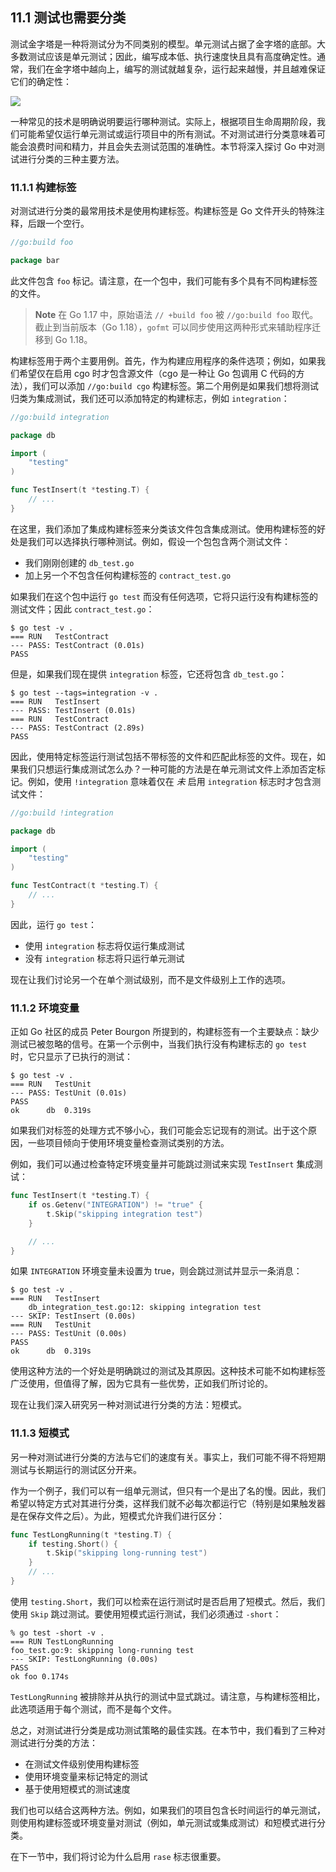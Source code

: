 ## 11.1 测试也需要分类

测试金字塔是一种将测试分为不同类别的模型。单元测试占据了金字塔的底部。大多数测试应该是单元测试；因此，编写成本低、执行速度快且具有高度确定性。通常，我们在金字塔中越向上，编写的测试就越复杂，运行起来越慢，并且越难保证它们的确定性：

![](https://img.exciting.net.cn/73.png)

一种常见的技术是明确说明要运行哪种测试。实际上，根据项目生命周期阶段，我们可能希望仅运行单元测试或运行项目中的所有测试。不对测试进行分类意味着可能会浪费时间和精力，并且会失去测试范围的准确性。本节将深入探讨 Go 中对测试进行分类的三种主要方法。

### 11.1.1 构建标签

对测试进行分类的最常用技术是使用构建标签。构建标签是 Go 文件开头的特殊注释，后跟一个空行。

```go
//go:build foo

package bar
```

此文件包含 `foo` 标记。请注意，在一个包中，我们可能有多个具有不同构建标签的文件。

> **Note** 在 Go 1.17 中，原始语法 `// +build foo` 被 `//go:build foo` 取代。截止到当前版本（Go 1.18），`gofmt` 可以同步使用这两种形式来辅助程序迁移到 Go 1.18。

构建标签用于两个主要用例。首先，作为构建应用程序的条件选项；例如，如果我们希望仅在启用 cgo 时才包含源文件（cgo 是一种让 Go 包调用 C 代码的方法），我们可以添加 `//go:build cgo` 构建标签。第二个用例是如果我们想将测试归类为集成测试，我们还可以添加特定的构建标志，例如 `integration`：

```go
//go:build integration

package db

import (
    "testing"
)

func TestInsert(t *testing.T) {
    // ...
}
```

在这里，我们添加了集成构建标签来分类该文件包含集成测试。使用构建标签的好处是我们可以选择执行哪种测试。例如，假设一个包包含两个测试文件：

* 我们刚刚创建的 `db_test.go`
* 加上另一个不包含任何构建标签的 `contract_test.go`

如果我们在这个包中运行 `go test` 而没有任何选项，它将只运行没有构建标签的测试文件；因此 `contract_test.go`：

```shell
$ go test -v .
=== RUN   TestContract
--- PASS: TestContract (0.01s)
PASS
```

但是，如果我们现在提供 `integration` 标签，它还将包含 `db_test.go`：

```shell
$ go test --tags=integration -v .
=== RUN   TestInsert
--- PASS: TestInsert (0.01s)
=== RUN   TestContract
--- PASS: TestContract (2.89s)
PASS
```

因此，使用特定标签运行测试包括不带标签的文件和匹配此标签的文件。现在，如果我们只想运行集成测试怎么办？一种可能的方法是在单元测试文件上添加否定标记。例如，使用 `!integration` 意味着仅在 *未* 启用 `integration` 标志时才包含测试文件：

```go
//go:build !integration

package db

import (
    "testing"
)

func TestContract(t *testing.T) {
    // ...
}
```

因此，运行 `go test`：

* 使用 `integration` 标志将仅运行集成测试
* 没有 `integration` 标志将只运行单元测试

现在让我们讨论另一个在单个测试级别，而不是文件级别上工作的选项。

### 11.1.2 环境变量

正如 Go 社区的成员 Peter Bourgon 所提到的，构建标签有一个主要缺点：缺少测试已被忽略的信号。在第一个示例中，当我们执行没有构建标志的 `go test` 时，它只显示了已执行的测试：

```shell
$ go test -v .
=== RUN   TestUnit
--- PASS: TestUnit (0.01s)
PASS
ok      db  0.319s
```

如果我们对标签的处理方式不够小心，我们可能会忘记现有的测试。出于这个原因，一些项目倾向于使用环境变量检查测试类别的方法。

例如，我们可以通过检查特定环境变量并可能跳过测试来实现 `TestInsert` 集成测试：

```go
func TestInsert(t *testing.T) {
    if os.Getenv("INTEGRATION") != "true" {
        t.Skip("skipping integration test")
    }

    // ...
}
```

如果 `INTEGRATION` 环境变量未设置为 true，则会跳过测试并显示一条消息：

```shell
$ go test -v .
=== RUN   TestInsert
    db_integration_test.go:12: skipping integration test
--- SKIP: TestInsert (0.00s)
=== RUN   TestUnit
--- PASS: TestUnit (0.00s)
PASS
ok      db  0.319s
```

使用这种方法的一个好处是明确跳过的测试及其原因。这种技术可能不如构建标签广泛使用，但值得了解，因为它具有一些优势，正如我们所讨论的。

现在让我们深入研究另一种对测试进行分类的方法：短模式。

### 11.1.3 短模式

另一种对测试进行分类的方法与它们的速度有关。事实上，我们可能不得不将短期测试与长期运行的测试区分开来。

作为一个例子，我们可以有一组单元测试，但只有一个是出了名的慢。因此，我们希望以特定方式对其进行分类，这样我们就不必每次都运行它（特别是如果触发器是在保存文件之后）。为此，短模式允许我们进行区分：

```go
func TestLongRunning(t *testing.T) {
    if testing.Short() {
        t.Skip("skipping long-running test")
    }
    // ...
}
```

使用 `testing.Short`，我们可以检索在运行测试时是否启用了短模式。然后，我们使用 `Skip` 跳过测试。要使用短模式运行测试，我们必须通过 `‑short`：

```shell
% go test -short -v .
=== RUN TestLongRunning
foo_test.go:9: skipping long-running test
--- SKIP: TestLongRunning (0.00s)
PASS
ok foo 0.174s
```

`TestLongRunning` 被排除并从执行的测试中显式跳过。请注意，与构建标签相比，此选项适用于每个测试，而不是每个文件。

总之，对测试进行分类是成功测试策略的最佳实践。在本节中，我们看到了三种对测试进行分类的方法：

* 在测试文件级别使用构建标签
* 使用环境变量来标记特定的测试
* 基于使用短模式的测试速度

我们也可以结合这两种方法。例如，如果我们的项目包含长时间运行的单元测试，则使用构建标签或环境变量对测试（例如，单元测试或集成测试）和短模式进行分类。

在下一节中，我们将讨论为什么启用 `rase` 标志很重要。